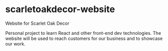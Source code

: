 # scarletoakdecor-website
Website for Scarlet Oak Decor

Personal project to learn React and other front-end dev technologies. The website will be used to reach customers for our business and to showcase our work. 
